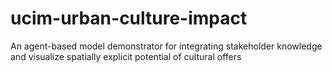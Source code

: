 # ucim-urban-culture-impact
An agent-based model demonstrator for integrating stakeholder knowledge and visualize spatially explicit potential of cultural offers
